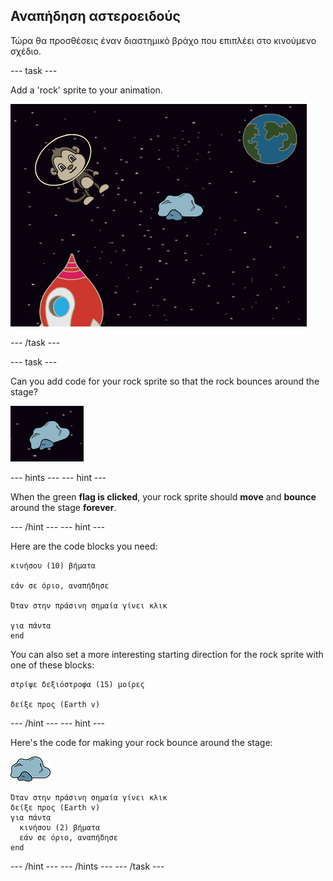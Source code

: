 ## Αναπήδηση αστεροειδούς

Τώρα θα προσθέσεις έναν διαστημικό βράχο που επιπλέει στο κινούμενο σχέδιο.

\--- task \---

Add a 'rock' sprite to your animation.

![Adding a rock sprite](images/space-rock-sprite.png)

\--- /task \---

\--- task \---

Can you add code for your rock sprite so that the rock bounces around the stage?

![Testing a bouncing rock](images/space-bounce-test.png)

\--- hints \--- \--- hint \---

When the green **flag is clicked**, your rock sprite should **move** and **bounce** around the stage **forever**.

\--- /hint \--- \--- hint \---

Here are the code blocks you need:

```blocks3
κινήσου (10) βήματα

εάν σε όριο, αναπήδησε

Όταν στην πράσινη σημαία γίνει κλικ

για πάντα
end
```

You can also set a more interesting starting direction for the rock sprite with one of these blocks:

```blocks3
στρίψε δεξιόστροφα (15) μοίρες

δείξε προς (Earth v)
```

\--- /hint \--- \--- hint \---

Here's the code for making your rock bounce around the stage:

![Rock sprite](images/sprite-rock.png)

```blocks3
Όταν στην πράσινη σημαία γίνει κλικ
δείξε προς (Earth v)
για πάντα 
  κινήσου (2) βήματα
  εάν σε όριο, αναπήδησε
end
```

\--- /hint \--- \--- /hints \--- \--- /task \---